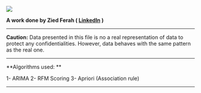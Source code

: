 ![](https://b2b.tn/b2b/wp-content/uploads/2021/11/logoFooter.png)


**A work done by Zied Ferah ( [LinkedIn](https://www.linkedin.com/in/zied-ferah/ "LinkedIn") )**


------------

**Caution:** Data presented in this file is no a real representation of data to protect any confidentialities. However, data behaves with the same pattern as the real one.

------------

**Algorithms used: **

1- ARIMA
2- RFM Scoring
3- Apriori  (Association rule)


------------

